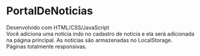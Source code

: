 # PortalDeNoticias
Desenvolvido com HTML/CSS/JavaScript<br>
Você adiciona uma notícia indo no cadastro de noticia e ela será adicionada na página principal. As notícias são armazenadas no LocalStorage.<br>
Páginas totalmente responsivas.
